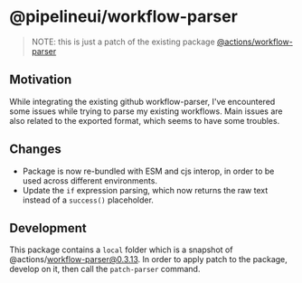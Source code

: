 # @pipelineui/workflow-parser

> NOTE: this is just a patch of the
> existing package [@actions/workflow-parser](https://github.com/actions/languageservices/tree/main/workflow-parser)

## Motivation

While integrating the existing github workflow-parser, I've encountered some issues while trying to parse my existing
workflows. Main issues are also related to the exported format, which seems to have some troubles.

## Changes

- Package is now re-bundled with ESM and cjs interop, in order to be used across different environments.
- Update the `if` expression parsing, which now returns the raw text instead of a `success()` placeholder.

## Development

This package contains a `local` folder which is a snapshot of @actions/workflow-parser@0.3.13.
In order to apply patch to the package, develop on it, then call the `patch-parser` command.